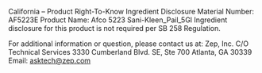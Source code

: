  
 
 
California – Product Right-To-Know Ingredient Disclosure 
Material Number: AF5223E 
Product Name: Afco 5223 Sani-Kleen_Pail_5Gl 
Ingredient disclosure for this product is not required per SB 258 Regulation. 
 
For additional information or question, please contact us at: 
Zep, Inc. 
C/O Technical Services 
3330 Cumberland Blvd. SE, Ste 700 
Atlanta, GA 30339 
Email: asktech@zep.com 
 
 
 
 
